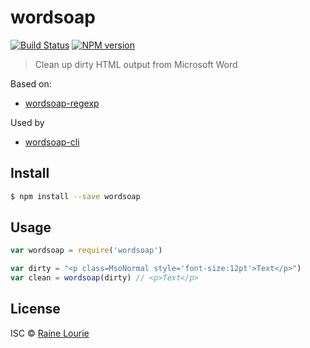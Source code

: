 # wordsoap
[![Build Status](https://travis-ci.org/metaraine/wordsoap.svg?branch=master)](https://travis-ci.org/metaraine/wordsoap)
[![NPM version](https://badge.fury.io/js/wordsoap.svg)](http://badge.fury.io/js/wordsoap)

> Clean up dirty HTML output from Microsoft Word

Based on:
- [wordsoap-regexp](https://github.com/metaraine/wordsoap-regexp)

Used by
- [wordsoap-cli](https://github.com/metaraine/wordsoap-cli)

## Install

```sh
$ npm install --save wordsoap
```


## Usage

```js
var wordsoap = require('wordsoap')

var dirty = "<p class=MsoNormal style='font-size:12pt'>Text</p>")
var clean = wordsoap(dirty) // <p>Text</p>
```


## License

ISC © [Raine Lourie](https://github.com/metaraine)
